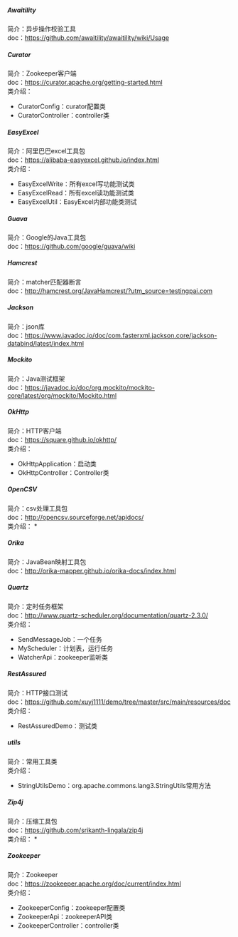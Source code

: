 ##### Awaitility
简介：异步操作校验工具  
doc：https://github.com/awaitility/awaitility/wiki/Usage  
##### Curator
简介：Zookeeper客户端  
doc：https://curator.apache.org/getting-started.html  
类介绍：
* CuratorConfig：curator配置类
* CuratorController：controller类
##### EasyExcel
简介：阿里巴巴excel工具包  
doc：https://alibaba-easyexcel.github.io/index.html  
类介绍：
* EasyExcelWrite：所有excel写功能测试类
* EasyExcelRead：所有excel读功能测试类
* EasyExcelUtil：EasyExcel内部功能类测试
##### Guava
简介：Google的Java工具包  
doc：https://github.com/google/guava/wiki  
##### Hamcrest
简介：matcher匹配器断言  
doc：http://hamcrest.org/JavaHamcrest/?utm_source=testingpai.com  
##### Jackson
简介：json库  
doc：https://www.javadoc.io/doc/com.fasterxml.jackson.core/jackson-databind/latest/index.html  
##### Mockito
简介：Java测试框架  
doc：https://javadoc.io/doc/org.mockito/mockito-core/latest/org/mockito/Mockito.html  
##### OkHttp
简介：HTTP客户端  
doc：https://square.github.io/okhttp/  
类介绍：
* OkHttpApplication：启动类
* OkHttpController：Controller类
##### OpenCSV
简介：csv处理工具包  
doc：http://opencsv.sourceforge.net/apidocs/  
类介绍：
* 
##### Orika
简介：JavaBean映射工具包  
doc：http://orika-mapper.github.io/orika-docs/index.html  
##### Quartz
简介：定时任务框架  
doc：http://www.quartz-scheduler.org/documentation/quartz-2.3.0/  
类介绍：
* SendMessageJob：一个任务
* MyScheduler：计划表，运行任务
* WatcherApi：zookeeper监听类
##### RestAssured
简介：HTTP接口测试  
doc：https://github.com/xuyj1111/demo/tree/master/src/main/resources/doc  
类介绍：
* RestAssuredDemo：测试类
##### utils
简介：常用工具类  
类介绍：  
* StringUtilsDemo：org.apache.commons.lang3.StringUtils常用方法  
##### Zip4j
简介：压缩工具包  
doc：https://github.com/srikanth-lingala/zip4j  
类介绍：
* 
##### Zookeeper
简介：Zookeeper  
doc：https://zookeeper.apache.org/doc/current/index.html  
类介绍：
* ZookeeperConfig：zookeeper配置类
* ZookeeperApi：zookeeperAPI类
* ZookeeperController：controller类

